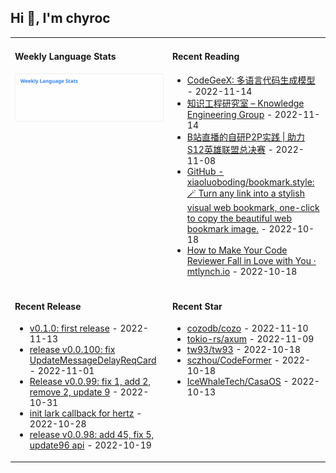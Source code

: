 ## Hi 👋, I'm chyroc

<table width="960px">
<tr>
<td valign="top" width="50%">

#### Weekly Language Stats

![](./images/wakatime_weekly_language_stats.svg)
</td>
<td valign="top" width="50%">

#### Recent Reading

* <a href='https://keg.cs.tsinghua.edu.cn/codegeex/index_zh.html' target='_black'>CodeGeeX: 多语言代码生成模型</a> - 2022-11-14
* <a href='https://keg.cs.tsinghua.edu.cn/' target='_black'>知识工程研究室 – Knowledge Engineering Group</a> - 2022-11-14
* <a href='https://mp.weixin.qq.com/s/5erBLSxZ0HLurrbne5V9kA' target='_black'>B站直播的自研P2P实践 | 助力S12英雄联盟总决赛</a> - 2022-11-08
* <a href='https://github.com/xiaoluoboding/bookmark.style' target='_black'>GitHub - xiaoluoboding/bookmark.style: 🪄 Turn any link into a stylish visual web bookmark, one-click to copy the beautiful web bookmark image.</a> - 2022-10-18
* <a href='https://mtlynch.io/code-review-love/' target='_black'>How to Make Your Code Reviewer Fall in Love with You ·
mtlynch.io</a> - 2022-10-18

</td>
</tr>
<tr>
<td valign="top" width="50%">

#### Recent Release

* <a href='https://github.com/chyroc/go-lark-bot/releases/tag/v0.1.0' target='_black'>v0.1.0: first release</a> - 2022-11-13
* <a href='https://github.com/chyroc/lark/releases/tag/v0.0.100' target='_black'>release v0.0.100: fix UpdateMessageDelayReqCard</a> - 2022-11-01
* <a href='https://github.com/chyroc/lark/releases/tag/v0.0.99' target='_black'>Release v0.0.99: fix 1, add 2, remove 2, update 9</a> - 2022-10-31
* <a href='https://github.com/chyroc/lark-hertz/releases/tag/v0.1.0' target='_black'>init lark callback for hertz</a> - 2022-10-28
* <a href='https://github.com/chyroc/lark/releases/tag/v0.0.98' target='_black'>release v0.0.98: add 45, fix 5, update96 api</a> - 2022-10-19

</td>
<td valign="top" width="50%">

#### Recent Star

* <a href='https://github.com/cozodb/cozo' target='_black'>cozodb/cozo</a> - 2022-11-10
* <a href='https://github.com/tokio-rs/axum' target='_black'>tokio-rs/axum</a> - 2022-11-09
* <a href='https://github.com/tw93/tw93' target='_black'>tw93/tw93</a> - 2022-10-18
* <a href='https://github.com/sczhou/CodeFormer' target='_black'>sczhou/CodeFormer</a> - 2022-10-18
* <a href='https://github.com/IceWhaleTech/CasaOS' target='_black'>IceWhaleTech/CasaOS</a> - 2022-10-13

</td>
</tr>
</table>
